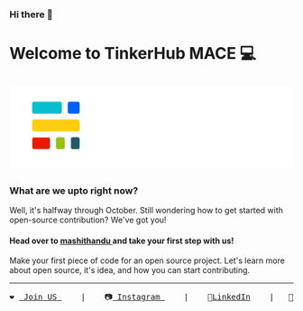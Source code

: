 ### Hi there 👋

# Welcome to TinkerHub MACE 💻
<img src="./TinkerHub_MACE.png" ></img>
---

### What are we upto right now?

Well, it's halfway through October. Still wondering how to get started with open-source contribution?
We've got you!
#### Head over to <a href="https://github.com/tinkerhubmace/mashithandu"> mashithandu </a> and take your first step with us!
Make your first piece of code for an open source project. Let's learn more about open source, it's idea, and how you can start contributing.

---
<pre>
❤️ <a href="https://linktr.ee/tinkerhub.mace"> Join US </a>    |    📷<a href="https://www.instagram.com/tinkerhub.mace/"> Instagram </a>    |    💼<a href="https://www.linkedin.com/company/tinkerhub-mace">LinkedIn</a>    |   🐥<a href="https://twitter.com/TinkerhubMace">Twitter</a>    
</pre>



<!--
**tinkerhubmace/tinkerhubmace** is a ✨ _special_ ✨ repository because its `README.md` (this file) appears on your GitHub profile.

Here are some ideas to get you started:

- 🔭 I’m currently working on ...
- 🌱 I’m currently learning ...
- 👯 I’m looking to collaborate on ...
- 🤔 I’m looking for help with ...
- 💬 Ask me about ...
- 📫 How to reach me: ...
- 😄 Pronouns: ...
- ⚡ Fun fact: ...
-->
